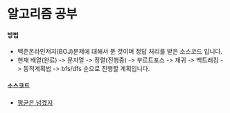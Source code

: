 # 알고리즘 공부
#### 방법
   - 백준온라인저지(BOJ)문제에 대해서 푼 것이며 정답 처리를 받은 소스코드 입니다.
   - 현재 배열(완료) -> 문자열 -> 정렬(진행중) -> 부르트포스 -> 재귀 -> 
     백트래킹 -> 동적계획법 -> bfs/dfs 순으로 진행할 계획입니다.

#### 소스코드
  * [평균은 넘겠지](/arraystudy/AboveAverage.java)
